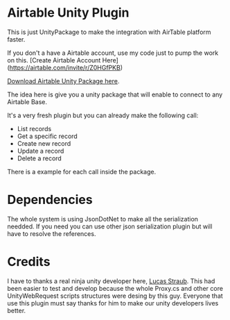 # Airtable Unity Plugin
This is just UnityPackage to make the integration with AirTable platform faster.

If you don't a have a Airtable account, use my code just to pump the work on this.
[Create Airtable Account Here]
(https://airtable.com/invite/r/Z0HGfPKB)

[Download Airtable Unity Package here](https://github.com/lipemon1/airtableunity/raw/master/Assets/AirtableUnity/AirtableUnityPlugin.unitypackage "Airtable Unity Package").

The idea here is give you a unity package that will enable to connect to any Airtable Base.

It's a very fresh plugin but you can already make the following call:

- List records
- Get a specific record
- Create new record
- Update a record
- Delete a record

There is a example for each call inside the package.

# Dependencies
The whole system is using JsonDotNet to make all the serialization needded. If you need you can use other json serialization plugin but will have to resolve the references.

# Credits
I have to thanks a real ninja unity developer here, [Lucas Straub](https://www.linkedin.com/in/lucas-straub-a93990a1/ "Lucas Straub linkedin"). This had been easier to test and develop because the whole Proxy.cs and other core UnityWebRequest scripts structures were desing by this guy. Everyone that use this plugin must say thanks for him to make our unity developers lives better.



